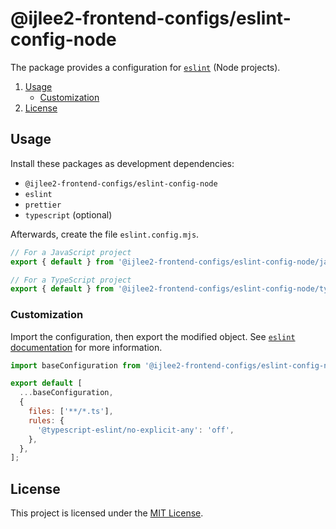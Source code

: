 # @ijlee2-frontend-configs/eslint-config-node

The package provides a configuration for [`eslint`](https://eslint.org/docs/latest/rules/) (Node projects).

1. [Usage](#usage)
    - [Customization](#customization)
1. [License](#license)


## Usage

Install these packages as development dependencies:

- `@ijlee2-frontend-configs/eslint-config-node`
- `eslint`
- `prettier`
- `typescript` (optional)

Afterwards, create the file `eslint.config.mjs`.

```js
// For a JavaScript project
export { default } from '@ijlee2-frontend-configs/eslint-config-node/javascript';

// For a TypeScript project
export { default } from '@ijlee2-frontend-configs/eslint-config-node/typescript';
```


### Customization

Import the configuration, then export the modified object. See [`eslint` documentation](https://eslint.org/docs/latest/use/configure/configuration-files#configuration-objects) for more information.

```js
import baseConfiguration from '@ijlee2-frontend-configs/eslint-config-node/typescript';

export default [
  ...baseConfiguration,
  {
    files: ['**/*.ts'],
    rules: {
      '@typescript-eslint/no-explicit-any': 'off',
    },
  },
];
```


## License

This project is licensed under the [MIT License](../../../LICENSE.md).
